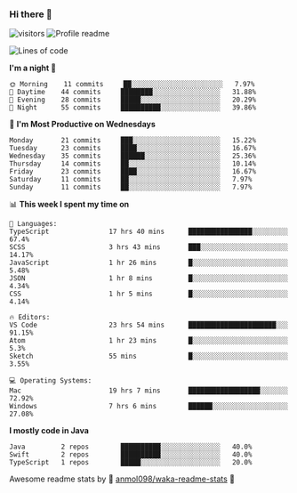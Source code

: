 ### Hi there 👋  
![visitors](https://visitor-badge.laobi.icu/badge?page_id=leverglowh) ![Profile readme](https://github.com/leverglowh/leverglowh/workflows/Profile%20readme/badge.svg?branch=master)

<!--START_SECTION:waka-->
![Lines of code](https://img.shields.io/badge/From%20Hello%20World%20I've%20written-748152%20Lines%20of%20code-blue)

**I'm a night 🦉** 

```text
🌞 Morning    11 commits     ██░░░░░░░░░░░░░░░░░░░░░░░   7.97% 
🌆 Daytime    44 commits     ████████░░░░░░░░░░░░░░░░░   31.88% 
🌃 Evening    28 commits     █████░░░░░░░░░░░░░░░░░░░░   20.29% 
🌙 Night      55 commits     ██████████░░░░░░░░░░░░░░░   39.86%

```
📅 **I'm Most Productive on Wednesdays** 

```text
Monday       21 commits     ███░░░░░░░░░░░░░░░░░░░░░░   15.22% 
Tuesday      23 commits     ████░░░░░░░░░░░░░░░░░░░░░   16.67% 
Wednesday    35 commits     ██████░░░░░░░░░░░░░░░░░░░   25.36% 
Thursday     14 commits     ██░░░░░░░░░░░░░░░░░░░░░░░   10.14% 
Friday       23 commits     ████░░░░░░░░░░░░░░░░░░░░░   16.67% 
Saturday     11 commits     ██░░░░░░░░░░░░░░░░░░░░░░░   7.97% 
Sunday       11 commits     ██░░░░░░░░░░░░░░░░░░░░░░░   7.97%

```


📊 **This week I spent my time on** 

```text
💬 Languages: 
TypeScript               17 hrs 40 mins      ████████████████░░░░░░░░░   67.4% 
SCSS                     3 hrs 43 mins       ███░░░░░░░░░░░░░░░░░░░░░░   14.17% 
JavaScript               1 hr 26 mins        █░░░░░░░░░░░░░░░░░░░░░░░░   5.48% 
JSON                     1 hr 8 mins         █░░░░░░░░░░░░░░░░░░░░░░░░   4.34% 
CSS                      1 hr 5 mins         █░░░░░░░░░░░░░░░░░░░░░░░░   4.14%

🔥 Editors: 
VS Code                  23 hrs 54 mins      ██████████████████████░░░   91.15% 
Atom                     1 hr 23 mins        █░░░░░░░░░░░░░░░░░░░░░░░░   5.3% 
Sketch                   55 mins             █░░░░░░░░░░░░░░░░░░░░░░░░   3.55%

💻 Operating Systems: 
Mac                      19 hrs 7 mins       ██████████████████░░░░░░░   72.92% 
Windows                  7 hrs 6 mins        ██████░░░░░░░░░░░░░░░░░░░   27.08%

```

**I mostly code in Java** 

```text
Java         2 repos        ██████████░░░░░░░░░░░░░░░   40.0% 
Swift        2 repos        ██████████░░░░░░░░░░░░░░░   40.0% 
TypeScript   1 repos        █████░░░░░░░░░░░░░░░░░░░░   20.0%

```



<!--END_SECTION:waka-->


Awesome readme stats by :star2: [anmol098/waka-readme-stats](https://github.com/anmol098/waka-readme-stats) :star2:
